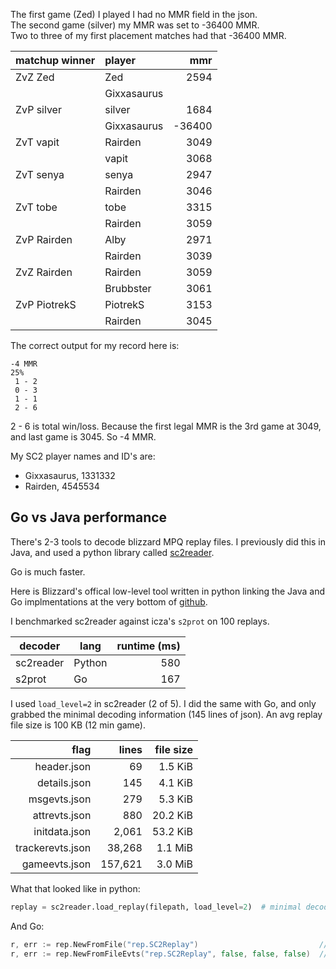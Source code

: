The first game (Zed) I played I had no MMR field in the json.  
The second game (silver) my MMR was set to -36400 MMR.  
Two to three of my first placement matches had that -36400 MMR.

| matchup winner | player      | mmr    |
| :------------- | :---------- | -----: |
| ZvZ Zed        | Zed         | 2594   |
|                | Gixxasaurus |        |
| ZvP silver     | silver      | 1684   |
|                | Gixxasaurus | -36400 |
| ZvT vapit      | Rairden     | 3049   |
|                | vapit       | 3068   |
| ZvT senya      | senya       | 2947   |
|                | Rairden     | 3046   |
| ZvT tobe       | tobe        | 3315   |
|                | Rairden     | 3059   |
| ZvP Rairden    | Alby        | 2971   |
|                | Rairden     | 3039   |
| ZvZ Rairden    | Rairden     | 3059   |
|                | Brubbster   | 3061   |
| ZvP PiotrekS   | PiotrekS    | 3153   |
|                | Rairden     | 3045   |

The correct output for my record here is:

```
-4 MMR
25%
 1 - 2
 0 - 3
 1 - 1
 2 - 6
```

2 - 6 is total win/loss. Because the first legal MMR is the 3rd game at 3049, and last game is 3045. So -4 MMR.

My SC2 player names and ID's are:

* Gixxasaurus, 1331332
* Rairden, 4545534

## Go vs Java performance

There's 2-3 tools to decode blizzard MPQ replay files. I previously did this in Java, and used a python library called [sc2reader](https://pypi.org/project/sc2reader/).

Go is much faster.

Here is Blizzard's offical low-level tool written in python linking the Java and Go implmentations at the very bottom of [github](https://github.com/Blizzard/s2protocol#ports-and-related-projects).

I benchmarked sc2reader against icza's `s2prot` on 100 replays.

| decoder   | lang   | runtime (ms) |
| --------- | ------ | -----------: |
| sc2reader | Python | 580          |
| s2prot    | Go     | 167          |

I used `load_level=2` in sc2reader (2 of 5). I did the same with Go, and only grabbed the minimal decoding information (145 lines of json). An avg replay file size is 100 KB (12 min game).

| flag             | lines   | file size |
| ---------------: | ------: | --------: |
| header.json      | 69      | 1.5 KiB   |
| details.json     | 145     | 4.1 KiB   |
| msgevts.json     | 279     | 5.3 KiB   |
| attrevts.json    | 880     | 20.2 KiB  |
| initdata.json    | 2,061   | 53.2 KiB  |
| trackerevts.json | 38,268  | 1.1 MiB   |
| gameevts.json    | 157,621 | 3.0 MiB   |


What that looked like in python:

```python
replay = sc2reader.load_replay(filepath, load_level=2)  # minimal decode
```

And Go:

```go
r, err := rep.NewFromFile("rep.SC2Replay")                           // full decode
r, err := rep.NewFromFileEvts("rep.SC2Replay", false, false, false)  // minimal
```

